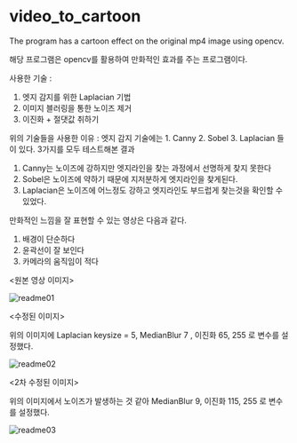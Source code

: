 # video_to_cartoon
The program has a cartoon effect on the original mp4 image using opencv.

해당 프로그램은 opencv를 활용하여 만화적인 효과를 주는 프로그램이다.

사용한 기술 : 
1. 엣지 감지를 위한 Laplacian 기법
2. 이미지 블러링을 통한 노이즈 제거
3. 이진화 + 절댓값 취하기

위의 기술들을 사용한 이유 :
엣지 감지 기술에는 1. Canny 2. Sobel 3. Laplacian 들이 있다.
3가지를 모두 테스트해본 결과 
1. Canny는 노이즈에 강하지만 엣지라인을 찾는 과정에서 선명하게 찾지 못한다
2. Sobel은 노이즈에 약하기 때문에 지저분하게 엣지라인을 찾게된다.
3. Laplacian은 노이즈에 어느정도 강하고 엣지라인도 부드럽게 찾는것을 확인할 수 있었다.

만화적인 느낌을 잘 표현할 수 있는 영상은 다음과 같다.
1. 배경이 단순하다
2. 윤곽선이 잘 보인다
3. 카메라의 움직임이 적다

<원본 영상 이미지>

![readme01](https://github.com/Hongyooungi/video_to_cartoon/assets/127743990/c0dac823-7b44-4391-921a-bc0d73f985e9)

<수정된 이미지>

위의 이미지에 Laplacian keysize = 5, MedianBlur 7 , 이진화 65, 255 로 변수를 설정했다.

![readme02](https://github.com/Hongyooungi/video_to_cartoon/assets/127743990/d418250e-3725-494c-8a54-b1da9c83b6b8)

<2차 수정된 이미지>

위의 이미지에서 노이즈가 발생하는 것 같아 MedianBlur 9, 이진화 115, 255 로 변수를 설정했다.

![readme03](https://github.com/Hongyooungi/video_to_cartoon/assets/127743990/ac8bf8ce-4f55-477a-baf6-dacc306e4524)
